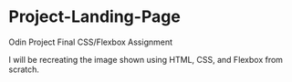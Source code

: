 # Project-Landing-Page
Odin Project Final CSS/Flexbox Assignment

I will be recreating the image shown using HTML, CSS, and Flexbox from scratch.
